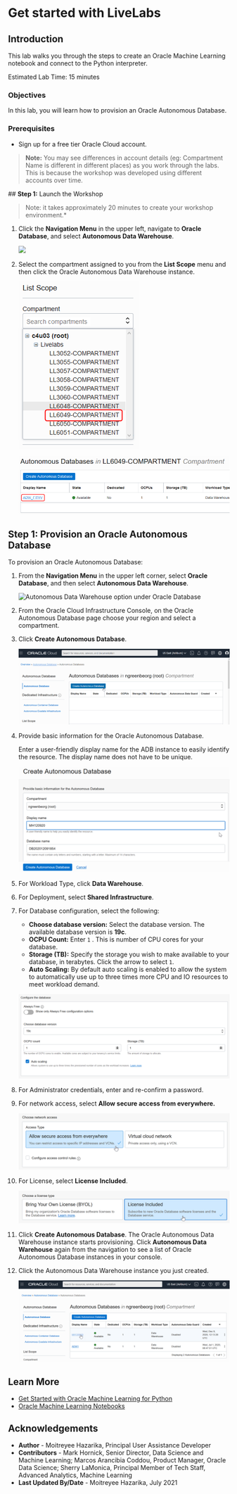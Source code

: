 # Get started with LiveLabs

## Introduction
This lab walks you through the steps to create an Oracle Machine Learning notebook and connect to the Python interpreter.

Estimated Lab Time: 15 minutes

### Objectives

In this lab, you will learn how to provision an Oracle Autonomous Database.


### Prerequisites
* Sign up for a free tier Oracle Cloud account.

> **Note:** You may see differences in account details (eg: Compartment Name is different in different places) as you work through the labs. This is because the workshop was developed using different accounts over time.


<if type="livelabs">## **Step 1:** Launch the Workshop

> Note: it takes approximately 20 minutes to create your workshop environment.*

1. Click the **Navigation Menu** in the upper left, navigate to **Oracle Database**, and select **Autonomous Data Warehouse**.

	![](https://raw.githubusercontent.com/oracle/learning-library/master/common/images/console/database-adw.png "")

2. Select the compartment assigned to you from the **List Scope** menu and then click the Oracle Autonomous Data Warehouse instance.

    ![](images/select-compartment.png)

    ![](images/adw-instance.png)

</if>

## **Step 1:** Provision an Oracle Autonomous Database

To provision an Oracle Autonomous Database:

1. From the **Navigation Menu** in the upper left corner, select **Oracle Database**, and then select **Autonomous Data Warehouse**.

	![Autonomous Data Warehouse option under Oracle Database](https://raw.githubusercontent.com/oracle/learning-library/master/common/images/console/database-adw.png "Autonomous Data Warehouse option under Oracle Database")

2. From the Oracle Cloud Infrastructure Console, on the Oracle Autonomous Database page choose your region and select a compartment.

3. Click **Create Autonomous Database**.

    ![Create Autonomous Database option](images/create-autonomous-db.png "Create Autonomous Database option")

4. Provide basic information for the Oracle Autonomous Database.

    Enter a user-friendly display name for the ADB instance to easily identify the resource. The display name does not have to be unique.

    ![Create Autonomous Database dialog](images/create-autonomous-db-1.png "Create Autonomous Database dialog")

5. For Workload Type, click **Data Warehouse**.

6. For Deployment, select **Shared Infrastructure**.

7. For Database configuration, select the following:

    - **Choose database version:** Select the database version. The available database version is **19c**.
    - **OCPU Count:** Enter ``1`` . This is number of CPU cores for your database.
    - **Storage (TB):** Specify the storage you wish to make available to your database, in terabytes. Click the arrow to select ``1``.
    - **Auto Scaling:** By default auto scaling is enabled to allow the system to automatically use up to three times more CPU and IO resources to meet workload demand.

    ![Configure Database dialog](images/create-adw-config.png "Configure Database dialog")

8. For Administrator credentials, enter and re-confirm a password.

9. For network access, select **Allow secure access from everywhere.**

    ![Network Access settings](images/create-adw-network.png "Network Access settings")

10. For License, select **License Included**.

    ![License settings](images/create-adw-license.png "License settings")

11. Click **Create Autonomous Database**. The Oracle Autonomous Data Warehouse instance starts provisioning. Click **Autonomous Data Warehouse** again from the navigation to see a list of Oracle Autonomous Database instances in your console.

12. Click the Autonomous Data Warehouse instance you just created.

    ![List of Oracle Autonomous Database instances](images/adb_instance.png "List of Oracle Autonomous Database instances")

## Learn More

* [Get Started with Oracle Machine Learning for Python](https://docs.oracle.com/en/database/oracle/machine-learning/oml4py/1/mlpug/get-started-with-oml4py.html#GUID-B45A76E6-CE48-4E49-B803-D25CA44B09ED)
* [Oracle Machine Learning Notebooks](https://docs.oracle.com/en/database/oracle/machine-learning/oml-notebooks/)

## Acknowledgements
* **Author** - Moitreyee Hazarika, Principal User Assistance Developer
* **Contributors** -  Mark Hornick, Senior Director, Data Science and Machine Learning; Marcos Arancibia Coddou, Product Manager, Oracle Data Science; Sherry LaMonica, Principal Member of Tech Staff, Advanced Analytics, Machine Learning
* **Last Updated By/Date** - Moitreyee Hazarika, July 2021
